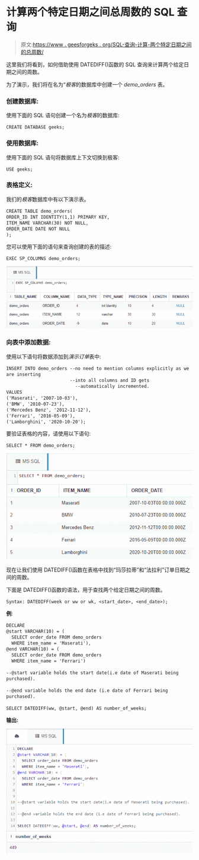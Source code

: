 # 计算两个特定日期之间总周数的 SQL 查询

> 原文:[https://www . geesforgeks . org/SQL-查询-计算-两个特定日期之间的总周数/](https://www.geeksforgeeks.org/sql-query-to-calculate-total-number-of-weeks-between-two-specific-dates/)

这里我们将看到，如何借助使用 DATEDIFF()函数的 SQL 查询来计算两个给定日期之间的周数。

为了演示，我们将在名为“*极客*的数据库中创建一个 *demo_orders* 表。

### **创建数据库:**

使用下面的 SQL 语句创建一个名为*极客*的数据库:

```
CREATE DATABASE geeks;
```

### **使用数据库:**

使用下面的 SQL 语句将数据库上下文切换到极客:

```
USE geeks;
```

### 表格定义:

我们的*极客*数据库中有以下演示表。

```
CREATE TABLE demo_orders(
ORDER_ID INT IDENTITY(1,1) PRIMARY KEY,
ITEM_NAME VARCHAR(30) NOT NULL,
ORDER_DATE DATE NOT NULL
);
```

您可以使用下面的语句来查询创建的表的描述:

```
EXEC SP_COLUMNS demo_orders;
```

![](img/c368ee71e1872fb763b2124062ebbc32.png)

### **向表中添加数据:**

使用以下语句将数据添加到*演示订单*表中:

```
INSERT INTO demo_orders --no need to mention columns explicitly as we are inserting
                        --into all columns and ID gets
                          --automatically incremented.
VALUES
('Maserati', '2007-10-03'),
('BMW', '2010-07-23'),
('Mercedes Benz', '2012-11-12'),
('Ferrari', '2016-05-09'),
('Lamborghini', '2020-10-20');
```

要验证表格的内容，请使用以下语句:

```
SELECT * FROM demo_orders;
```

![](img/19ab2e1f064146ce3f2556500b650615.png)

现在让我们使用 DATEDIFF()函数在表格中找到“玛莎拉蒂”和“法拉利”订单日期之间的周数。

下面是 DATEDIFF()函数的语法，用于查找两个给定日期之间的周数。

```
Syntax: DATEDIFF(week or ww or wk, <start_date>, <end_date>);
```

**例**:

```
DECLARE 
@start VARCHAR(10) = (
  SELECT order_date FROM demo_orders
  WHERE item_name = 'Maserati'),
@end VARCHAR(10) = (
  SELECT order_date FROM demo_orders
  WHERE item_name = 'Ferrari')

--@start variable holds the start date(i.e date of Maserati being purchased).

--@end variable holds the end date (i.e date of Ferrari being purchased).

SELECT DATEDIFF(ww, @start, @end) AS number_of_weeks;
```

**输出:**

![](img/5c11e5c8ebbc228ecfaa40bd80445966.png)